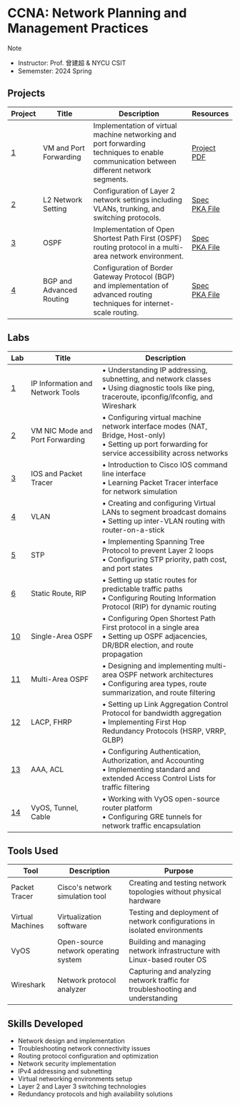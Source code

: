 # CCNA: Network Planning and Management Practices
> [!Note]
> - Instructor: Prof. 曾建超 & NYCU CSIT
> - Sememster: 2024 Spring

## Projects

| Project | Title | Description | Resources |
|---------|-------|-------------|-----------|
| [1](Project1/) | VM and Port Forwarding | Implementation of virtual machine networking and port forwarding techniques to enable communication between different network segments. | [Project PDF](Project1/Project%201.%20VM%2C%20Port%20Forwarding.pdf) |
| [2](Project2/) | L2 Network Setting | Configuration of Layer 2 network settings including VLANs, trunking, and switching protocols. | [Spec](https://hackmd.io/@SiriusKoan/HJrjl4l1R)<br>[PKA File](Project2/HW2_111550093.pka) |
| [3](Project3/) | OSPF | Implementation of Open Shortest Path First (OSPF) routing protocol in a multi-area network environment. | [Spec](https://hackmd.io/@Sean64/CCNA-OSPF-Project)<br>[PKA File](Project3/111550093.pka) |
| [4](Project4/) | BGP and Advanced Routing | Configuration of Border Gateway Protocol (BGP) and implementation of advanced routing techniques for internet-scale routing. | [Spec](https://hackmd.io/bKgpAW_IQdyj4Rl04Y_Zpg)<br>[PKA File](Project4/HW4_111550093.pka) |

## Labs

| Lab | Title | Description |
|-----|-------|-------------|
| [1](Lab1/) | IP Information and Network Tools | • Understanding IP addressing, subnetting, and network classes<br>• Using diagnostic tools like ping, traceroute, ipconfig/ifconfig, and Wireshark |
| [2](Lab2/) | VM NIC Mode and Port Forwarding | • Configuring virtual machine network interface modes (NAT, Bridge, Host-only)<br>• Setting up port forwarding for service accessibility across networks |
| [3](Lab3/) | IOS and Packet Tracer | • Introduction to Cisco IOS command line interface<br>• Learning Packet Tracer interface for network simulation |
| [4](Lab4/) | VLAN | • Creating and configuring Virtual LANs to segment broadcast domains<br>• Setting up inter-VLAN routing with router-on-a-stick |
| [5](Lab5/) | STP | • Implementing Spanning Tree Protocol to prevent Layer 2 loops<br>• Configuring STP priority, path cost, and port states |
| [6](Lab6/) | Static Route, RIP | • Setting up static routes for predictable traffic paths<br>• Configuring Routing Information Protocol (RIP) for dynamic routing |
| [10](Lab10/) | Single-Area OSPF | • Configuring Open Shortest Path First protocol in a single area<br>• Setting up OSPF adjacencies, DR/BDR election, and route propagation |
| [11](Lab11/) | Multi-Area OSPF | • Designing and implementing multi-area OSPF network architectures<br>• Configuring area types, route summarization, and route filtering |
| [12](Lab12/) | LACP, FHRP | • Setting up Link Aggregation Control Protocol for bandwidth aggregation<br>• Implementing First Hop Redundancy Protocols (HSRP, VRRP, GLBP) |
| [13](Lab13/) | AAA, ACL | • Configuring Authentication, Authorization, and Accounting<br>• Implementing standard and extended Access Control Lists for traffic filtering |
| [14](Lab14/) | VyOS, Tunnel, Cable | • Working with VyOS open-source router platform<br>• Configuring GRE tunnels for network traffic encapsulation |

## Tools Used

| Tool | Description | Purpose |
|------|-------------|---------|
| Packet Tracer | Cisco's network simulation tool | Creating and testing network topologies without physical hardware |
| Virtual Machines | Virtualization software | Testing and deployment of network configurations in isolated environments |
| VyOS | Open-source network operating system | Building and managing network infrastructure with Linux-based router OS |
| Wireshark | Network protocol analyzer | Capturing and analyzing network traffic for troubleshooting and understanding |

## Skills Developed
- Network design and implementation
- Troubleshooting network connectivity issues
- Routing protocol configuration and optimization
- Network security implementation
- IPv4 addressing and subnetting
- Virtual networking environments setup
- Layer 2 and Layer 3 switching technologies
- Redundancy protocols and high availability solutions